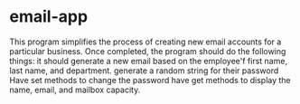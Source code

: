 # email-app
This program simplifies the process of creating new email accounts for a particular business. 
Once completed, the program should do the following things:
it should generate a new email based on the employee'f first name, last name, and department.
generate a random string for their password
Have set methods to change the password 
have get methods to display the name, email, and mailbox capacity. 
